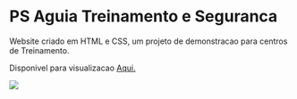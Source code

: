 # PS Aguia Treinamento e Seguranca

Website criado em HTML e CSS, um projeto de demonstracao para centros de Treinamento.

Disponivel para visualizacao <a href="http://psaguia.migueldias.me">Aqui.</a>

<img src="http://157.230.177.222/psaguia-git.jpg">
